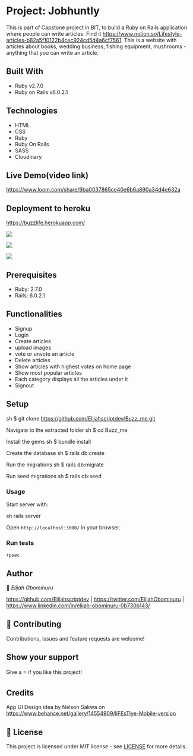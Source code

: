 # Project: Jobhuntly

This is part of Capstone project in BIT, to build a Ruby on Rails application where people can write articles. Find it https://www.notion.so/Lifestyle-articles-b82a5f10122b4cec924cd5d4a6cf7561.
This is a website with articles about books, wedding business, fishing equipment, mushrooms - anything that you can write an article.

## Built With

- Ruby v2.7.0
- Ruby on Rails v6.0.2.1

## Technologies
- HTML
- CSS
- Ruby
- Ruby On Rails
- SASS
- Cloudinary

## Live Demo(video link)
https://www.loom.com/share/9ba0037865ce40e6b6a890a34d4e632a

## Deployment to heroku
https://buzzlife.herokuapp.com/

![](https://res.cloudinary.com/elijjaaahhhh/image/upload/v1590520670/BuzzLife_fdtxiy.png)

![](https://res.cloudinary.com/elijjaaahhhh/image/upload/v1590520670/BuzzLife-2_banun3.png)

![](https://res.cloudinary.com/elijjaaahhhh/image/upload/v1590523866/FireShot_Capture_101_-_BuzzLife_-_buzzlife.herokuapp.com_mwuqko.png)

## Prerequisites

- Ruby: 2.7.0
- Rails: 6.0.2.1

## Functionalities 
- Signup
- Login
- Create articles
- upload images
- vote or unvote an article
- Delete articles
- Show articles with highest votes on home page
- Show most popular articles
- Each category displays all the articles under it
- Signout

## Setup

sh
$ git clone https://github.com/Elijahscriptdev/Buzz_me.git


Navigate to the extracted folder
sh
$ cd Buzz_me


Install the gems
sh
$ bundle install


Create the database
sh
$ rails db:create


Run the migrations
sh
$ rails db:migrate

Run seed migrations
sh
$ rails db:seed



### Usage

Start server with:

sh
    rails server


Open `http://localhost:3000/` in your browser.

### Run tests


    rpsec



## Author

👤 *Elijah Obominuru*

https://github.com/Elijahscriptdev | https://twitter.com/ElijahObominuru | https://www.linkedin.com/in/elijah-obominuru-0b730b143/


## 🤝 Contributing

Contributions, issues and feature requests are welcome!

## Show your support

Give a ⭐️ if you like this project!

## Credits
App UI Design idea by Nelson Sakwa on https://www.behance.net/gallery/14554909/liFEsTlye-Mobile-version

## 📝 License

This project is licensed under MIT license - see [LICENSE](/LICENSE) for more details.

